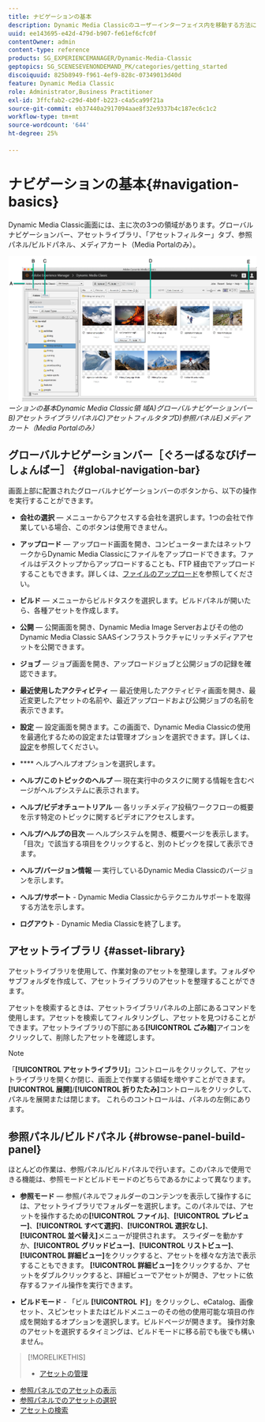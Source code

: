 ```yaml
---
title: ナビゲーションの基本
description: Dynamic Media Classicのユーザーインターフェイス内を移動する方法について説明します。
uuid: ee143695-e42d-479d-b907-fe61ef6cfc0f
contentOwner: admin
content-type: reference
products: SG_EXPERIENCEMANAGER/Dynamic-Media-Classic
geptopics: SG_SCENESEVENONDEMAND_PK/categories/getting_started
discoiquuid: 825b8949-f961-4ef9-828c-07349013d40d
feature: Dynamic Media Classic
role: Administrator,Business Practitioner
exl-id: 3ffcfab2-c29d-4b0f-b223-c4a5ca99f21a
source-git-commit: eb37440a2917094aae8f32e9337b4c187ec6c1c2
workflow-type: tm+mt
source-wordcount: '644'
ht-degree: 25%

---
```


# ナビゲーションの基本{#navigation-basics}

Dynamic Media Classic画面には、主に次の3つの領域があります。グローバルナビゲーションバー、アセットライブラリ、「アセットフィルター」タブ、参照パネル/ビルドパネル、メディアカート（Media Portalのみ）。

![ナビゲ](/help/assets/gs_navigation_basics_popup_popup.png)
*ーションの基本Dynamic Media Classic領*
*域A)グローバルナビゲーションバーB)アセットライブラリパネルC)アセットフィルタタブD)参照パネルE)メディアカート（Media Portalのみ）*

## グローバルナビゲーションバー［ぐろーばるなびげーしょんばー］ {#global-navigation-bar}

画面上部に配置されたグローバルナビゲーションバーのボタンから、以下の操作を実行することができます。

* **会社の選択**  — メニューからアクセスする会社を選択します。1つの会社で作業している場合、このボタンは使用できません。

* **アップロード**  — アップロード画面を開き、コンピューターまたはネットワークからDynamic Media Classicにファイルをアップロードできます。ファイルはデスクトップからアップロードすることも、FTP 経由でアップロードすることもできます。詳しくは、[ファイルのアップロード](/help/uploading-files.md)を参照してください。

* **ビルド**  — メニューからビルドタスクを選択します。ビルドパネルが開いたら、各種アセットを作成します。

* **公開**  — 公開画面を開き、Dynamic Media Image Serverおよびその他のDynamic Media Classic SAASインフラストラクチャにリッチメディアアセットを公開できます。

* **ジョブ**  — ジョブ画面を開き、アップロードジョブと公開ジョブの記録を確認できます。

* **最近使用したアクティビティ**  — 最近使用したアクティビティ画面を開き、最近変更したアセットの名前や、最近アップロードおよび公開ジョブの名前を表示できます。

* **設定**  — 設定画面を開きます。この画面で、Dynamic Media Classicの使用を最適化するための設定または管理オプションを選択できます。詳しくは、[設定](/help/setup-basics.md)を参照してください。

* **** ヘルプヘルプオプションを選択します。

* **ヘルプ/このトピックのヘルプ**  — 現在実行中のタスクに関する情報を含むページがヘルプシステムに表示されます。

* **ヘルプ/ビデオチュートリアル**  — 各リッチメディア投稿ワークフローの概要を示す特定のトピックに関するビデオにアクセスします。

* **ヘルプ/ヘルプの目次**  — ヘルプシステムを開き、概要ページを表示します。「目次」で該当する項目をクリックすると、別のトピックを探して表示できます。

* **ヘルプ/バージョン情報**  — 実行しているDynamic Media Classicのバージョンを示します。

* **ヘルプ/サポート**  - Dynamic Media Classicからテクニカルサポートを取得する方法を示します。

* **ログアウト**  - Dynamic Media Classicを終了します。

## アセットライブラリ {#asset-library}

アセットライブラリを使用して、作業対象のアセットを整理します。フォルダやサブフォルダを作成して、アセットライブラリのアセットを整理することができます。

アセットを検索するときは、アセットライブラリパネルの上部にあるコマンドを使用します。アセットを検索してフィルタリングし、アセットを見つけることができます。アセットライブラリの下部にある&#x200B;**[!UICONTROL ごみ箱]**&#x200B;アイコンをクリックして、削除したアセットを確認します。

>[!NOTE]
>
>「**[!UICONTROL アセットライブラリ]**」コントロールをクリックして、アセットライブラリを開くか閉じ、画面上で作業する領域を増やすことができます。 **[!UICONTROL 展開]**/**[!UICONTROL 折りたたみ]**&#x200B;コントロールをクリックして、パネルを展開または閉じます。 これらのコントロールは、パネルの左側にあります。

## 参照パネル/ビルドパネル {#browse-panel-build-panel}

ほとんどの作業は、参照パネル/ビルドパネルで行います。このパネルで使用できる機能は、参照モードとビルドモードのどちらであるかによって異なります。

* **参照モード**  — 参照パネルでフォルダーのコンテンツを表示して操作するには、アセットライブラリでフォルダーを選択します。このパネルでは、アセットを操作するための&#x200B;**[!UICONTROL ファイル]**、**[!UICONTROL プレビュー]**、**[!UICONTROL すべて選択]**、**[!UICONTROL 選択なし]**、**[!UICONTROL 並べ替え]**&#x200B;メニューが提供されます。 スライダーを動かすか、**[!UICONTROL グリッドビュー]**、**[!UICONTROL リストビュー]**、**[!UICONTROL 詳細ビュー]**&#x200B;をクリックすると、アセットを様々な方法で表示することもできます。 **[!UICONTROL 詳細ビュー]**&#x200B;をクリックするか、アセットをダブルクリックすると、詳細ビューでアセットが開き、アセットに依存するファイル操作を実行できます。

* **ビルドモード**  - 「ビル **[!UICONTROL ド]**」をクリックし、eCatalog、画像セット、スピンセットまたはビルドメニューのその他の使用可能な項目の作成を開始するオプションを選択します。ビルドページが開きます。 操作対象のアセットを選択するタイミングは、ビルドモードに移る前でも後でも構いません。

>[!MORELIKETHIS]
>
>* [アセットの管理](about-managing-assets.md)
* [参照パネルでのアセットの表示](viewing-assets-browse-panel.md#viewing_assets_in_the_browse_panel)
* [参照パネルでのアセットの選択](selecting-assets-browse-panel.md#selecting_assets_in_the_browse_panel)
* [アセットの検索](searching-assets.md#searching_assets)

